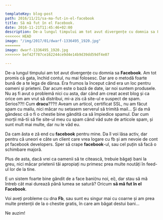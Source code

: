 ```yaml
---

templateKey: blog-post
path: 2016/11/21/sa-ma-fut-in-el-facebook
title: Să mă fut în el Facebook.
date: 2016-11-21T11:45:46+02:00
description: De-a lungul timpului am tot avut divergențe cu domnia sa Facebook. Am tot promis că gata, închid contul, nu mai folosesc. Dar are o metodă foarte bună de a te lega de dânsa. Era fr
<<<<<<< HEAD
image: "/img/2017/01/dwarf-1336495_1920.jpg"
=======
image: dwarf-1336495_1920.jpg
>>>>>>> bef42f787ce162244ce9d4e14b9d39dd59df4e07

---
```

De-a lungul timpului am tot avut divergențe cu domnia sa **Facebook**. Am tot promis că gata, închid contul, nu mai folosesc. Dar are o metodă foarte bună de a te lega de dânsa. Era frumos la început când era un loc pentru oameni și prieteni. Dar acum este o bază de date, iar noi suntem produsele. Nu aș fi avut o problemă nici cu asta, dar când am creat acest blog și ca orice om am vrut să distribui, mi-a zis că site-ul e suspect de spam. Serios??!! Cum **dracu**???!! Aveam un articol, certificat SSL, nu am făcut spam cu mailu, nici măcar nu setasem serverul să trimită mail... Și da mă gândesc că o fi o chestie bine gândită ca să împiedice spamul. Dar cum morții mă-tii să fie site-ul meu cu spam când văd sute de articole spam, și sunt mult mai multe, dar nu le văd eu. 

Da cam ăsta e ză end cu **facebook** pentru mine. Da îl voi lăsa activ, dar pentru că uneori e câte un client care vrea logare cu fb și am nevoie de cont pt facebook developers. Sper să crape **facebook**-ul, sau cel puțin să facă o schimbare majoră. 

Plus de asta, dacă vrei ca oamenii să te citească, trebuie băgați bani la greu, nici măcar prietenii tăi apropiați nu primesc prea multe noutăți în feed-ul lor de la tine. 

E un sistem foarte bine gândit de a face bani(nu noi, ei), dar stau să mă întreb cât mai durează până lumea se satură? Oricum **să mă fut în el Facebook**.

Voi aveți probleme cu dna **Fb**, sau sunt eu singur mai cu coarne și am prea multe pretenții de la o chestie gratis, în care am băgat destui bani...

Ne auzim!
